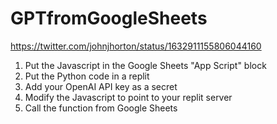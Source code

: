 # GPTfromGoogleSheets

https://twitter.com/johnjhorton/status/1632911155806044160

1. Put the Javascript in the Google Sheets "App Script" block 
2. Put the Python code in a replit
3. Add your OpenAI API key as a secret
3. Modify the Javascript to point to your replit server 
4. Call the function from Google Sheets
